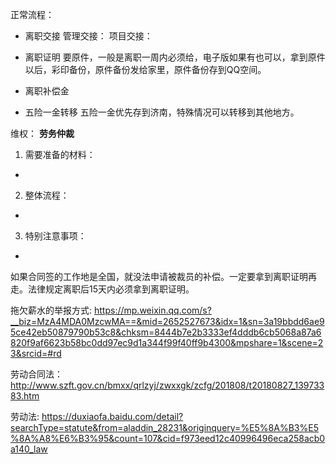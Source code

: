 
正常流程：
- 离职交接
管理交接：
项目交接：

- 离职证明
要原件，一般是离职一周内必须给，电子版如果有也可以，拿到原件以后，彩印备份，原件备份发给家里，原件备份存到QQ空间。

- 离职补偿金


- 五险一金转移
五险一金优先存到济南，特殊情况可以转移到其他地方。

维权：
**劳务仲裁**
1. 需要准备的材料：
- 
2. 整体流程：
- 
3.  特别注意事项：
- 

如果合同签的工作地是全国，就没法申请被裁员的补偿。一定要拿到离职证明再走。法律规定离职后15天内必须拿到离职证明。

拖欠薪水的举报方式:
https://mp.weixin.qq.com/s?__biz=MzA4MDA0MzcwMA==&mid=2652527673&idx=1&sn=3a19bbdd6ae95ce42eb50879790b53c8&chksm=8444b7e2b3333ef4dddb6cb5068a87a6820f9af6623b58bc0dd97ec9d1a344f99f40ff9b4300&mpshare=1&scene=23&srcid=#rd

劳动合同法：
http://www.szft.gov.cn/bmxx/qrlzyj/zwxxgk/zcfg/201808/t20180827_13973383.htm

劳动法:
https://duxiaofa.baidu.com/detail?searchType=statute&from=aladdin_28231&originquery=%E5%8A%B3%E5%8A%A8%E6%B3%95&count=107&cid=f973eed12c40996496eca258acb0a140_law

